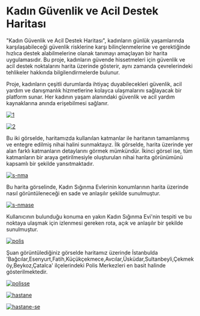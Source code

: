 # Kadın Güvenlik ve Acil Destek Haritası

   "Kadın Güvenlik ve Acil Destek Haritası", kadınların günlük yaşamlarında karşılaşabileceği güvenlik risklerine karşı bilinçlenmelerine ve gerektiğinde hızlıca destek alabilmelerine olanak tanımayı amaçlayan bir harita uygulamasıdır. Bu proje, kadınların güvende hissetmeleri için güvenlik ve acil destek noktalarını harita üzerinde gösterir, aynı zamanda çevrelerindeki tehlikeler hakkında bilgilendirmelerde bulunur.

   Proje, kadınların çeşitli durumlarda ihtiyaç duyabilecekleri güvenlik, acil yardım ve danışmanlık hizmetlerine kolayca ulaşmalarını sağlayacak bir platform sunar. Her kadının yaşam alanındaki güvenlik ve acil yardım kaynaklarına anında erişebilmesi sağlanır.

<a href="https://ibb.co/KTKQqVV"><img src="https://i.ibb.co/B0n7ZTT/1.jpg" alt="1" border="0"></a>

<a href="https://ibb.co/mWFXpsY"><img src="https://i.ibb.co/6CJ1Qhp/2.png" alt="2" border="0"></a>

Bu iki görselde, haritamızda kullanılan katmanlar ile haritanın tamamlanmış ve entegre edilmiş nihai halini sunmaktayız. İlk görselde, harita üzerinde yer alan farklı katmanların detaylarını görmek mümkündür. İkinci görsel ise, tüm katmanların bir araya getirilmesiyle oluşturulan nihai harita görünümünü kapsamlı bir şekilde yansıtmaktadır.

<a href="https://ibb.co/1f29qwFZ"><img src="https://i.ibb.co/QFm6N1y9/s-nma.jpg" alt="s-nma" border="0"></a>

Bu harita görselinde, Kadın Sığınma Evlerinin konumlarının harita üzerinde nasıl görüntüleneceği en sade ve anlaşılır şekilde sunulmuştur.

<a href="https://ibb.co/Z6kgBHxS"><img src="https://i.ibb.co/3yLFpfcv/s-nmase.jpg" alt="s-nmase" border="0"></a>

Kullanıcının bulunduğu konuma en yakın Kadın Sığınma Evi'nin tespiti ve bu noktaya ulaşmak için izlenmesi gereken rota, açık ve anlaşılır bir şekilde sunulmuştur.

<a href="https://ibb.co/Cpr5DcyN"><img src="https://i.ibb.co/WNTWjhXq/polis.jpg" alt="polis" border="0"></a>

Şuan görüntülediğiniz görselde haritamız üzerinde İstanbulda 'Bağcılar,Esenyurt,Fatih,Küçükçekmece,Avcılar,Üsküdar,Sultanbeyli,Çekmeköy,Beykoz,Çatalca' ilçelerindeki Polis Merkezleri en basit halinde gösterilmektedir.

<a href="https://ibb.co/B5HyCQ5Z"><img src="https://i.ibb.co/v6C3jT6P/polisse.jpg" alt="polisse" border="0"></a>



<a href="https://ibb.co/wN56Zcms"><img src="https://i.ibb.co/6RjscXCB/hastane.jpg" alt="hastane" border="0"></a>



<a href="https://ibb.co/CpSNc5Bv"><img src="https://i.ibb.co/xKrPkShG/hastane-se.jpg" alt="hastane-se" border="0"></a>



